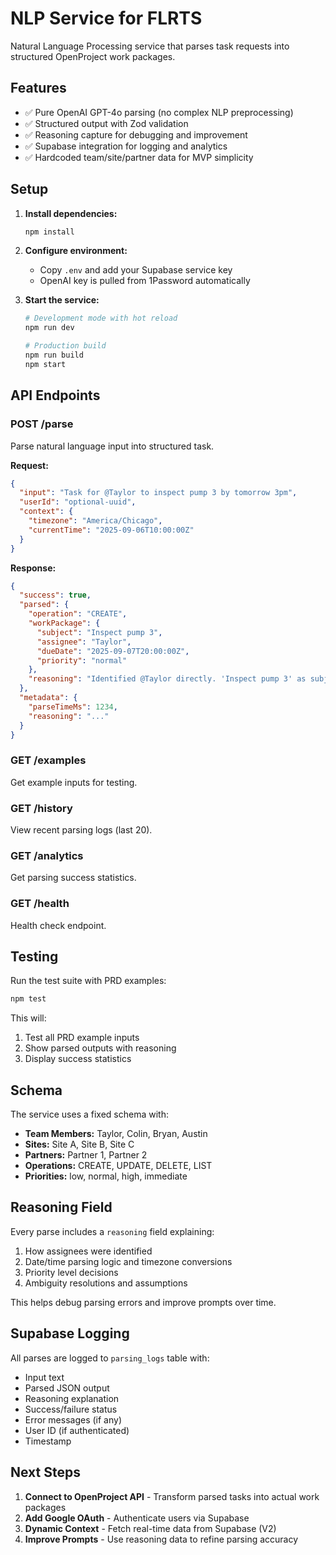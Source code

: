 # NLP Service for FLRTS

Natural Language Processing service that parses task requests into structured OpenProject work packages.

## Features

- ✅ Pure OpenAI GPT-4o parsing (no complex NLP preprocessing)
- ✅ Structured output with Zod validation
- ✅ Reasoning capture for debugging and improvement
- ✅ Supabase integration for logging and analytics
- ✅ Hardcoded team/site/partner data for MVP simplicity

## Setup

1. **Install dependencies:**
   ```bash
   npm install
   ```

2. **Configure environment:**
   - Copy `.env` and add your Supabase service key
   - OpenAI key is pulled from 1Password automatically

3. **Start the service:**
   ```bash
   # Development mode with hot reload
   npm run dev

   # Production build
   npm run build
   npm start
   ```

## API Endpoints

### POST /parse
Parse natural language input into structured task.

**Request:**
```json
{
  "input": "Task for @Taylor to inspect pump 3 by tomorrow 3pm",
  "userId": "optional-uuid",
  "context": {
    "timezone": "America/Chicago",
    "currentTime": "2025-09-06T10:00:00Z"
  }
}
```

**Response:**
```json
{
  "success": true,
  "parsed": {
    "operation": "CREATE",
    "workPackage": {
      "subject": "Inspect pump 3",
      "assignee": "Taylor",
      "dueDate": "2025-09-07T20:00:00Z",
      "priority": "normal"
    },
    "reasoning": "Identified @Taylor directly. 'Inspect pump 3' as subject..."
  },
  "metadata": {
    "parseTimeMs": 1234,
    "reasoning": "..."
  }
}
```

### GET /examples
Get example inputs for testing.

### GET /history
View recent parsing logs (last 20).

### GET /analytics
Get parsing success statistics.

### GET /health
Health check endpoint.

## Testing

Run the test suite with PRD examples:
```bash
npm test
```

This will:
1. Test all PRD example inputs
2. Show parsed outputs with reasoning
3. Display success statistics

## Schema

The service uses a fixed schema with:
- **Team Members:** Taylor, Colin, Bryan, Austin
- **Sites:** Site A, Site B, Site C  
- **Partners:** Partner 1, Partner 2
- **Operations:** CREATE, UPDATE, DELETE, LIST
- **Priorities:** low, normal, high, immediate

## Reasoning Field

Every parse includes a `reasoning` field explaining:
1. How assignees were identified
2. Date/time parsing logic and timezone conversions
3. Priority level decisions
4. Ambiguity resolutions and assumptions

This helps debug parsing errors and improve prompts over time.

## Supabase Logging

All parses are logged to `parsing_logs` table with:
- Input text
- Parsed JSON output
- Reasoning explanation
- Success/failure status
- Error messages (if any)
- User ID (if authenticated)
- Timestamp

## Next Steps

1. **Connect to OpenProject API** - Transform parsed tasks into actual work packages
2. **Add Google OAuth** - Authenticate users via Supabase
3. **Dynamic Context** - Fetch real-time data from Supabase (V2)
4. **Improve Prompts** - Use reasoning data to refine parsing accuracy